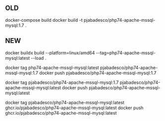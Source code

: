 ## OLD

docker-compose build
docker build -t pjabadesco/php74-apache-mssql-mysql:1.7 .

## NEW

docker buildx build --platform=linux/amd64 --tag=php74-apache-mssql-mysql:latest --load .

docker tag php74-apache-mssql-mysql:latest pjabadesco/php74-apache-mssql-mysql:1.7
docker push pjabadesco/php74-apache-mssql-mysql:1.7

docker tag pjabadesco/php74-apache-mssql-mysql:1.7 pjabadesco/php74-apache-mssql-mysql:latest
docker push pjabadesco/php74-apache-mssql-mysql:latest

docker tag pjabadesco/php74-apache-mssql-mysql:latest ghcr.io/pjabadesco/php74-apache-mssql-mysql:latest
docker push ghcr.io/pjabadesco/php74-apache-mssql-mysql:latest
